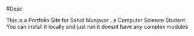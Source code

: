 #Desc

This is a Portfolio Site for Sahid Munjavar , a Computer Science Student. You can install it locally and just run it doesnt have any complex modules
